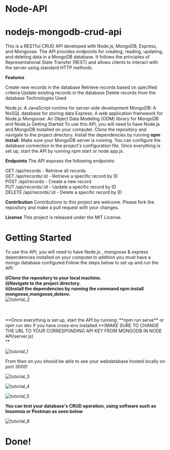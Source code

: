 
# Node-API

# nodejs-mongodb-crud-api
This is a RESTful CRUD API developed with Node.js, MongoDB, Express, and Mongoose. The API provides endpoints for creating, reading, updating, and deleting data in a MongoDB database. It follows the principles of Representational State Transfer (REST) and allows clients to interact with the server using standard HTTP methods.

**Features**

Create new records in the database
Retrieve records based on specified criteria
Update existing records in the database
Delete records from the database
Technologies Used

Node.js: A JavaScript runtime for server-side development
MongoDB: A NoSQL database for storing data
Express: A web application framework for Node.js
Mongoose: An Object Data Modeling (ODM) library for MongoDB and Node.js
Getting Started
To use this API, you will need to have Node.js and MongoDB installed on your computer. Clone the repository and navigate to the project directory. Install the dependencies by running **npm install**. Make sure your MongoDB server is running. You can configure the database connection in the project's configuration file. Once everything is set up, start the API by running npm start or node app.js.

**Endpoints**
The API exposes the following endpoints:

GET /api/records - Retrieve all records<br>
GET /api/records/:id - Retrieve a specific record by ID<br>
POST /api/records - Create a new record<br>
PUT /api/records/:id - Update a specific record by ID<br>
DELETE /api/records/:id - Delete a specific record by ID<br>

**Contribution**
Contributions to this project are welcome. Please fork the repository and make a pull request with your changes.

**License**
This project is released under the MIT License.



# Getting Started
To use this API, you will need to have Node.js , mongoose & express dependencies installed on your computer.In addition you must have a mongo database configured.Follow the steps below to set up and run the API:

**i)Clone the repository to your local machine.<br>**
**ii)Navigate to the project directory.<br>**
**iii)Install the dependencies by running the command **npm install mongoose,mongoose,dotenv**.<br>**
![tutorial_2](https://github.com/rempakos/Node-API/assets/44623491/fe4c8400-b57a-4db2-b02d-b4c40e225ff1)

<br>
<br>
**Once everything is set up, start the API by running: **npm run serve** or npm run dev if you have cross-env installed.**(MAKE SURE TO CHANGE THE URL TO YOUR CORRESPONDING API KEY FROM MONGODB IN NODE API/server.js)<br>**

![tutorial_1](https://github.com/rempakos/Node-API/assets/44623491/89877d0c-1989-440b-a524-81f12bbe42a2)

From then on you should be able to see your webdatabase hosted locally on port 3000!<br>

![tutorial_3](https://github.com/rempakos/Node-API/assets/44623491/a7a7265a-e3ee-4a8d-95df-3f141fc07c13)<br>

![tutorial_4](https://github.com/rempakos/Node-API/assets/44623491/5a50cd68-10bd-4755-ad30-7af33241ad18)<br>

![tutorial_5](https://github.com/rempakos/Node-API/assets/44623491/ace7b1c6-ba59-4e9f-8f29-b0454d917bea)
<br>


**You can test your database's CRUD operation, using software such as Insomnia or Postman as seen below**<br>

![tutorial_6](https://github.com/rempakos/Node-API/assets/44623491/426177de-6685-49ed-b2db-05aec60ab26c)

# Done!